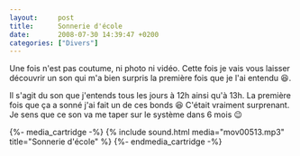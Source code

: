```yaml
---
layout:     post
title:      Sonnerie d'école
date:       2008-07-30 14:39:47 +0200
categories: ["Divers"]
---
```


Une fois n'est pas coutume, ni photo ni vidéo. Cette fois je vais vous laisser découvrir un son qui m'a bien
surpris la première fois que je l'ai entendu :laughing:.

<!--more-->

Il s'agit du son que j'entends tous les jours à 12h ainsi qu'à 13h. La première fois que ça a sonné j'ai fait un de
ces bonds :laughing: C'était vraiment surprenant. Je sens que ce son va me taper sur le système dans 6 mois :wink:

{%- media_cartridge -%}
{% include sound.html
    media="mov00513.mp3"
    title="Sonnerie d'école"
%}
{%- endmedia_cartridge -%}
